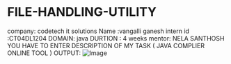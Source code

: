 # FILE-HANDLING-UTILITY
company: codetech it solutions
Name :vangalli ganesh
intern id :CT04DL1204
DOMAIN: java
DURTION : 4 weeks
mentor: NELA SANTHOSH
YOU HAVE TO ENTER DESCRIPTION OF MY TASK ( JAVA COMPLIER ONLINE TOOL )
OUTPUT:
![Image](https://github.com/user-attachments/assets/a1069f76-7e25-4fb5-a188-a6ba3f2ecac3)
